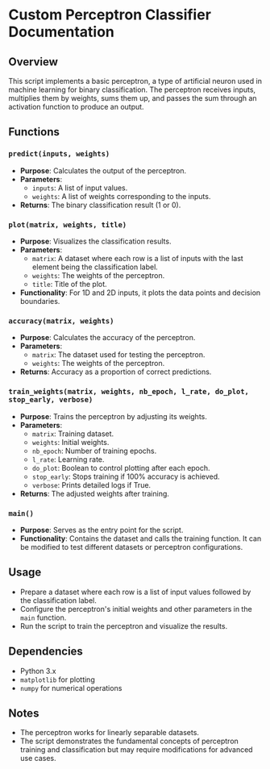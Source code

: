 # Custom Perceptron Classifier Documentation

## Overview
This script implements a basic perceptron, a type of artificial neuron used in machine learning for binary classification. The perceptron receives inputs, multiplies them by weights, sums them up, and passes the sum through an activation function to produce an output.

## Functions

### `predict(inputs, weights)`
- **Purpose**: Calculates the output of the perceptron.
- **Parameters**:
  - `inputs`: A list of input values.
  - `weights`: A list of weights corresponding to the inputs.
- **Returns**: The binary classification result (1 or 0).

### `plot(matrix, weights, title)`
- **Purpose**: Visualizes the classification results.
- **Parameters**:
  - `matrix`: A dataset where each row is a list of inputs with the last element being the classification label.
  - `weights`: The weights of the perceptron.
  - `title`: Title of the plot.
- **Functionality**: For 1D and 2D inputs, it plots the data points and decision boundaries.

### `accuracy(matrix, weights)`
- **Purpose**: Calculates the accuracy of the perceptron.
- **Parameters**:
  - `matrix`: The dataset used for testing the perceptron.
  - `weights`: The weights of the perceptron.
- **Returns**: Accuracy as a proportion of correct predictions.

### `train_weights(matrix, weights, nb_epoch, l_rate, do_plot, stop_early, verbose)`
- **Purpose**: Trains the perceptron by adjusting its weights.
- **Parameters**:
  - `matrix`: Training dataset.
  - `weights`: Initial weights.
  - `nb_epoch`: Number of training epochs.
  - `l_rate`: Learning rate.
  - `do_plot`: Boolean to control plotting after each epoch.
  - `stop_early`: Stops training if 100% accuracy is achieved.
  - `verbose`: Prints detailed logs if True.
- **Returns**: The adjusted weights after training.

### `main()`
- **Purpose**: Serves as the entry point for the script.
- **Functionality**: Contains the dataset and calls the training function. It can be modified to test different datasets or perceptron configurations.

## Usage
- Prepare a dataset where each row is a list of input values followed by the classification label.
- Configure the perceptron's initial weights and other parameters in the `main` function.
- Run the script to train the perceptron and visualize the results.

## Dependencies
- Python 3.x
- `matplotlib` for plotting
- `numpy` for numerical operations

## Notes
- The perceptron works for linearly separable datasets.
- The script demonstrates the fundamental concepts of perceptron training and classification but may require modifications for advanced use cases.
